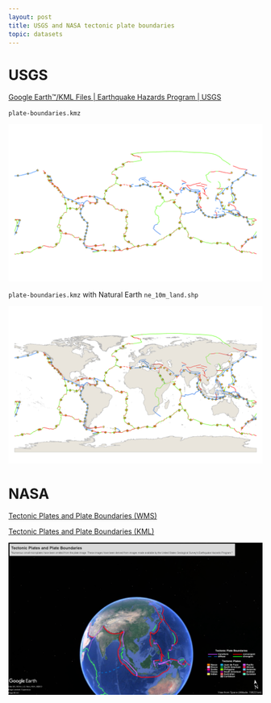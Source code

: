 ```yaml
---
layout: post
title: USGS and NASA tectonic plate boundaries
topic: datasets
---
```


# USGS

[Google Earth™/KML Files \| Earthquake Hazards Program \| USGS](https://www.usgs.gov/programs/earthquake-hazards/google-earthtmkml-files)

`plate-boundaries.kmz`

![Tectonic Plate Boundaries USGS](/images/USGS/plate-boundaries.png)

`plate-boundaries.kmz` with Natural Earth `ne_10m_land.shp`

![Tectonic Plate Boundaries USGS with Natural Earth land map](/images/USGS/ne_10m_land.png)

# NASA

[Tectonic Plates and Plate Boundaries (WMS)](https://svs.gsfc.nasa.gov/2953)

[Tectonic Plates and Plate Boundaries (KML)](https://svs.gsfc.nasa.gov/vis/a000000/a002900/a002953/a002953.kml)

![Tectonic Plates and Plate Boundaries using Google Earth](/images/NASA/a002953.png)